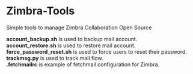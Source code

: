 # Zimbra-Tools
Simple tools to manage Zimbra Collaboration Open Source

<b>account_backup.sh</b> is used to backup mail account.<br>
<b>account_restore.sh</b> is used to restore mail account.<br>
<b>force_password_reset.sh</b> is used to force users to reset their password.<br>
<b>trackmsg.py</b> is used to track mail flow.<br>
<b>.fetchmailrc</b> is example of fetchmail configuration for Zimbra.
